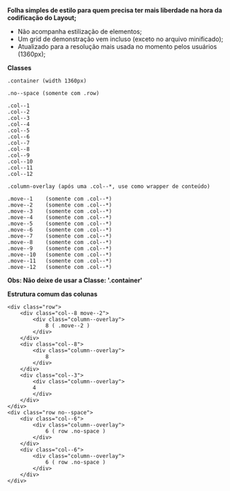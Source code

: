 **Folha simples de estilo para quem precisa ter mais liberdade na hora da codificação do Layout;**
 - Não acompanha estilização de elementos;
 - Um grid de demonstração vem incluso (exceto no arquivo minificado);
 - Atualizado para a resolução mais usada no momento pelos usuários (1360px); 

**Classes**
```
.container (width 1360px)

.no--space (somente com .row)

.col--1
.col--2
.col--3
.col--4
.col--5
.col--6
.col--7
.col--8
.col--9
.col--10
.col--11
.col--12

.column-overlay (após uma .col--*, use como wrapper de conteúdo)

.move--1    (somente com .col--*)
.move--2    (somente com .col--*)
.move--3    (somente com .col--*)
.move--4    (somente com .col--*)
.move--5    (somente com .col--*)
.move--6    (somente com .col--*)
.move--7    (somente com .col--*)
.move--8    (somente com .col--*)
.move--9    (somente com .col--*)
.move--10   (somente com .col--*)
.move--11   (somente com .col--*)
.move--12   (somente com .col--*)
```
**Obs: Não deixe de usar a Classe: '.container'**

**Estrutura comum das colunas**
```
<div class="row">
    <div class="col--8 move--2">
        <div class="column--overlay">
            8 ( .move--2 )
        </div>
    </div>
    <div class="col--8">
        <div class="column--overlay">
            8
        </div>
    </div>
    <div class="col--3">
        <div class="column--overlay">
        4
        </div>
    </div>
</div>
<div class="row no--space">
    <div class="col--6">
        <div class="column--overlay">
            6 ( row .no-space )
        </div>
    </div>
    <div class="col--6">
        <div class="column--overlay">
            6 ( row .no-space )
        </div>
    </div>
</div>
```
